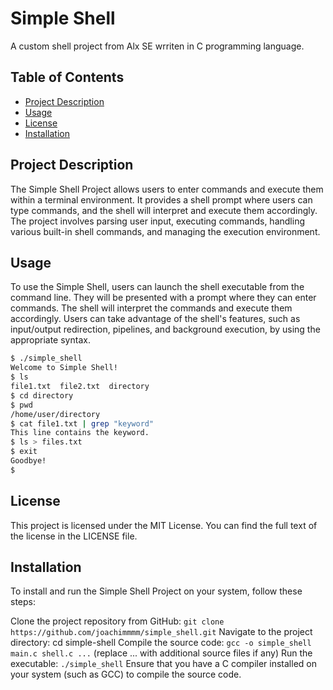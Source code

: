 # Simple Shell

A custom shell project from Alx SE wrriten in C programming language.

## Table of Contents

- [Project Description](#project-description)
- [Usage](#usage)
- [License](#license)
- [Installation](#installation)
## Project Description

The Simple Shell Project allows users to enter commands and execute them within a terminal environment. It provides a shell prompt where users can type commands, and the shell will interpret and execute them accordingly. The project involves parsing user input, executing commands, handling various built-in shell commands, and managing the execution environment.

## Usage

To use the Simple Shell, users can launch the shell executable from the command line. They will be presented with a prompt where they can enter commands. The shell will interpret the commands and execute them accordingly. Users can take advantage of the shell's features, such as input/output redirection, pipelines, and background execution, by using the appropriate syntax.

```bash
$ ./simple_shell
Welcome to Simple Shell!
$ ls
file1.txt  file2.txt  directory
$ cd directory
$ pwd
/home/user/directory
$ cat file1.txt | grep "keyword"
This line contains the keyword.
$ ls > files.txt
$ exit
Goodbye!
$
```
## License
This project is licensed under the MIT License. You can find the full text of the license in the LICENSE file.


## Installation
To install and run the Simple Shell Project on your system, follow these steps:

Clone the project repository from GitHub: 
```git clone https://github.com/joachimmmm/simple_shell.git```
Navigate to the project directory: cd simple-shell
Compile the source code: 
```gcc -o simple_shell main.c shell.c ...```
(replace ... with additional source files if any)
Run the executable: ``./simple_shell``
Ensure that you have a C compiler installed on your system (such as GCC) to compile the source code.
